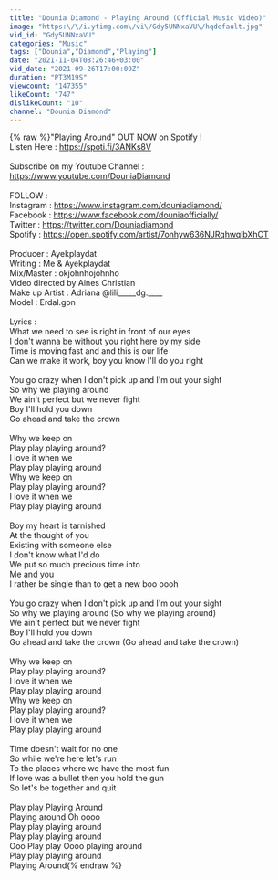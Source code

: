 ```yaml
---
title: "Dounia Diamond - Playing Around (Official Music Video)"
image: "https:\/\/i.ytimg.com\/vi\/Gdy5UNNxaVU\/hqdefault.jpg"
vid_id: "Gdy5UNNxaVU"
categories: "Music"
tags: ["Dounia","Diamond","Playing"]
date: "2021-11-04T08:26:46+03:00"
vid_date: "2021-09-26T17:00:09Z"
duration: "PT3M19S"
viewcount: "147355"
likeCount: "747"
dislikeCount: "10"
channel: "Dounia Diamond"
---
```

{% raw %}&quot;Playing Around&quot; OUT NOW on Spotify !<br />Listen Here : <a rel="nofollow" target="blank" href="https://spoti.fi/3ANKs8V">https://spoti.fi/3ANKs8V</a><br /><br />Subscribe on my Youtube Channel : <a rel="nofollow" target="blank" href="https://www.youtube.com/DouniaDiamond">https://www.youtube.com/DouniaDiamond</a><br /><br />FOLLOW : <br />Instagram : <a rel="nofollow" target="blank" href="https://www.instagram.com/douniadiamond/">https://www.instagram.com/douniadiamond/</a><br />Facebook : <a rel="nofollow" target="blank" href="https://www.facebook.com/douniaofficially/">https://www.facebook.com/douniaofficially/</a><br />Twitter : <a rel="nofollow" target="blank" href="https://twitter.com/Douniadiamond">https://twitter.com/Douniadiamond</a><br />Spotify : <a rel="nofollow" target="blank" href="https://open.spotify.com/artist/7onhyw636NJRqhwqlbXhCT">https://open.spotify.com/artist/7onhyw636NJRqhwqlbXhCT</a><br /><br />Producer : Ayekplaydat<br />Writing : Me &amp; Ayekplaydat<br />Mix/Master : okjohnhojohnho<br />Video directed by Aines Christian <br />Make up Artist : Adriana @lili_____dg.____<br />Model : Erdal.gon<br /><br />Lyrics : <br />What we need to see is right in front of our eyes<br />I don't wanna be without you right here by my side<br />Time is moving fast and and this is our life<br />Can we make it work, boy you know I'll do you right<br /><br />You go crazy when I don't pick up and I'm out your sight<br />So why we playing around<br />We ain't perfect but we never fight<br />Boy I'll hold you down<br />Go ahead and take the crown<br /><br />Why we keep on<br />Play play playing around?<br />I love it when we<br />Play play playing around<br />Why we keep on<br />Play play playing around?<br />I love it when we<br />Play play playing around<br /><br />Boy my heart is tarnished<br />At the thought of you<br />Existing with someone else<br />I don't know what I'd do<br />We put so much precious time into<br />Me and you<br />I rather be single than to get a new boo oooh<br /><br />You go crazy when I don't pick up and I'm out your sight<br />So why we playing around (So why we playing around)<br />We ain't perfect but we never fight<br />Boy I'll hold you down<br />Go ahead and take the crown (Go ahead and take the crown)<br /><br />Why we keep on<br />Play play playing around?<br />I love it when we<br />Play play playing around<br />Why we keep on<br />Play play playing around?<br />I love it when we<br />Play play playing around<br /><br />Time doesn't wait for no one<br />So while we're here let's run<br />To the places where we have the most fun<br />If love was a bullet then you hold the gun<br />So let's be together and quit<br /><br />Play play Playing Around<br />Playing around Oh oooo<br />Play play playing around<br />Play play playing around<br />Ooo Play play Oooo playing around<br />Play play playing around<br />Playing Around{% endraw %}
